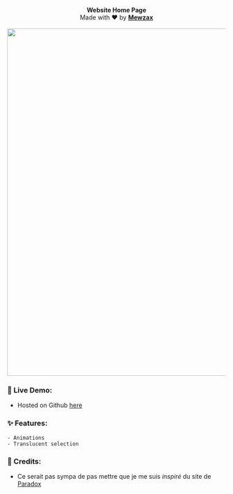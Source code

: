 <p align="center">
  <b>Website Home Page</b><br>
  Made with ❤ by <b><a href="https://github.com/Mewzax">Mewzax</a></b>
  <br>
  <br>
  <img src="https://user-images.githubusercontent.com/75091300/179012391-984ef990-c627-469c-92a5-3419e56c5ce9.png" width="800px">
</p>


### 🚀 Live Demo:
- Hosted on Github [here](https://mewzax.github.io)


### ✨ Features:
```
- Animations
- Translucent selection
```

### 🙏 Credits:

* Ce serait pas sympa de pas mettre que je me suis *inspiré* du site de [Paradox](https://github.com/KanekiWeb/kanekiweb.github.io)

